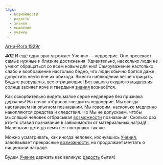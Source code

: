 ```yaml
---
tags:
  - возможности
  - радость
  - знание
  - мышление
  - учение
---
```


[Агни-Йога 1929г](https://127.0.0.1:4002/agni/1929)

___402___
И ещё один враг угрожает Учению — недоверие. Оно пресекает самые нужные и близкие достижения. Удивительно, насколько люди не умеют обращаться со всем новым для них! Самоуважение настолько слабо и воображение настолько бедно, что люди обычно боятся даже допустить нечто вне их обихода. Вместо наблюдений легче отрицать. Будьте разрушены, все отрицающие! Без вашего скудного [мышления](../../../tags/#мышление) солнце засияет ярче и твердыня [знания](../../../tags/#знание) вознесётся.   

Как оскорбительно видеть малое серое недоверие без признака дерзания! На почве отбросов гнездится недоверие. Мы всегда настаиваем на опытном познавании. Мы говорим, насколько медленно накопляются средства и следствия. Но Мы не допускаем, чтобы мыслящий человек отбрасывал [возможности](../../../tags/#возможности) познавания. Сколько раз кто-то ставил познавание в зависимости от материальных наград! Маленькие дети до семи лет поступают так же.   

Можно усматривать, как иногда человек, коснувшись [Учения](../../../tags/#учение), завоёвывает прекрасные [возможности](../../../tags/#возможности), но продолжает мечтать о нищенской награде.   

Будем [Учение](../../../tags/#учение) держать как великую [радость](../../../tags/#радость) бытия!